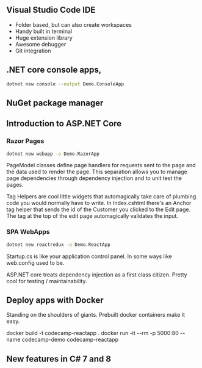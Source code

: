## Visual Studio Code IDE

- Folder based, but can also create workspaces
- Handy built in terminal
- Huge extension library
- Awesome debugger
- Git integration

## .NET core console apps,

```sh
dotnet new console --output Demo.ConsoleApp
```

## NuGet package manager

## Introduction to ASP.NET Core

### Razor Pages

```sh
dotnet new webapp -o Demo.RazorApp
```

PageModel classes define page handlers for requests sent to the page and the data used to render the page. This separation allows you to manage page dependencies through dependency injection and to unit test the pages.

Tag Helpers are cool little widgets that automagically take care of plumbing code you would normally have to write. In Index.cshtml there's an Anchor tag helper that sends the id of the Customer you clicked to the Edit page. The tag at the top of the edit page automagically validates the input.

### SPA WebApps

```sh
dotnet new reactredux -o Demo.ReactApp
```

Startup.cs is like your application control panel. In some ways like web.config used to be.

ASP.NET core treats dependency injection as a first class citizen. Pretty cool for testing / maintainability.

## Deploy apps with Docker

Standing on the shoulders of giants. Prebuilt docker containers make it easy.

docker build -t codecamp-reactapp .
docker run -it --rm -p 5000:80 --name codecamp-demo codecamp-reactapp

## New features in C# 7 and 8

